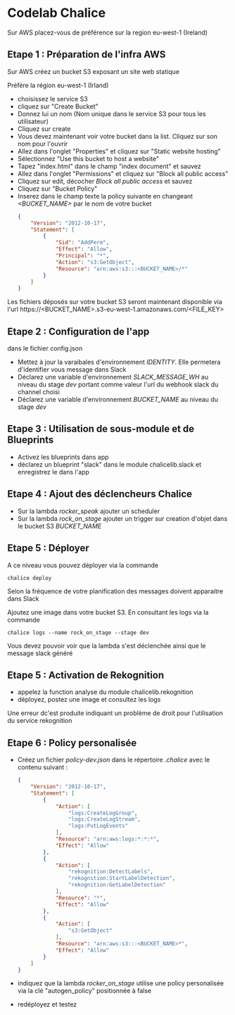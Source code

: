 
Codelab Chalice
===============

Sur AWS placez-vous de préférence sur la region eu-west-1 (Ireland)


Etape 1 : Préparation de l'infra AWS
------------------------------------

Sur AWS créez un bucket S3 exposant un site web statique

Préfére la région eu-west-1 (Irland)

- choisissez le service S3
- cliquez sur "Create Bucket"
- Donnez lui un nom (Nom unique dans le service S3 pour tous les utilisateur)
- Cliquez sur create
- Vous devez maintenant voir votre bucket dans la list. Cliquez sur son nom pour l'ouvrir
- Allez dans l'onglet "Properties" et cliquez sur "Static website hosting"
- Sélectionnez "Use this bucket to host a website"
- Tapez "index.html" dans le champ "index document" et sauvez
- Allez dans l'onglet "Permissions" et cliquez sur "Block all public access"
- Cliquez sur edit, décocher *Block all public access* et sauvez
- Cliquez sur "Bucket Policy"
- Inserez dans le champ texte la policy suivante en changeant *<BUCKET_NAME>* par le nom de votre bucket
    ```json
    {
        "Version": "2012-10-17",
        "Statement": [
            {
                "Sid": "AddPerm",
                "Effect": "Allow",
                "Principal": "*",
                "Action": "s3:GetObject",
                "Resource": "arn:aws:s3:::<BUCKET_NAME>/*"
            }
        ]
    }
    ```

Les fichiers déposés sur votre bucket S3 seront maintenant disponible via l'url
https://<BUCKET_NAME>.s3-eu-west-1.amazonaws.com/<FILE_KEY>


Etape 2 : Configuration de l'app
--------------------------------

dans le fichier config.json
- Mettez à jour la varaibales d'environnement *IDENTITY*. Elle permetera d'identifier vous message dans Slack
- Déclarez une variable d'environnement *SLACK_MESSAGE_WH* au niveau du stage *dev* portant comme valeur l'url du webhook slack du channel choisi
- Déclarez une variable d'environnement *BUCKET_NAME* au niveau du stage *dev*


Etape 3 : Utilisation de sous-module et de Blueprints
-----------------------------------------------------

- Activez les blueprints dans app
- déclarez un blueprint "slack" dans le module chalicelib.slack et enregistrez le dans l'app


Etape 4 : Ajout des déclencheurs Chalice
----------------------------------------

- Sur la lambda *rocker_speak* ajouter un scheduler
- Sur la lambda *rock_on_stage* ajouter un trigger sur creation d'objet dans le bucket S3 *BUCKET_NAME*

Etape 5 : Déployer
------------------

A ce niveau vous pouvez déployer via la commande
```shell
chalice deploy
```
Selon la fréquence de votre planification des messages doivent apparaitre dans Slack

Ajoutez une image dans votre bucket S3.
En consultant les logs via la commande
```shell
chalice logs --name rock_on_stage --stage dev
```
Vous devez pouvoir voir que la lambda s'est déclenchée ainsi que le message slack généré

Etape 5 : Activation de Rekognition
-----------------------------------

- appelez la function analyse du module chalicelib.rekognition
- déployez, postez une image et consultez les logs

Une erreur dc'est produite indiquant un problème de droit pour l'utilisation du service rekognition

Etape 6 : Policy personalisée
-----------------------------

- Créez un fichier *policy-dev.json* dans le répertoire *.chalice* avec le contenu suivant :
    ```json
    {
        "Version": "2012-10-17",
        "Statement": [
            {
                "Action": [
                    "logs:CreateLogGroup",
                    "logs:CreateLogStream",
                    "logs:PutLogEvents"
                ],
                "Resource": "arn:aws:logs:*:*:*",
                "Effect": "Allow"
            },
            {
                "Action": [
                    "rekognition:DetectLabels",
                    "rekognition:StartLabelDetection",
                    "rekognition:GetLabelDetection"
                ],
                "Resource": "*",
                "Effect": "Allow"
            },
            {
                "Action": [
                    "s3:GetObject"
                ],
                "Resource": "arn:aws:s3:::<BUCKET_NAME>*",
                "Effect": "Allow"
            }
        ]
    }
    ```

- indiquez que la lambda *rocker_on_stage* utilise une policy personalisée via la clé "autogen_policy" positionnée à false

- redéployez et testez


